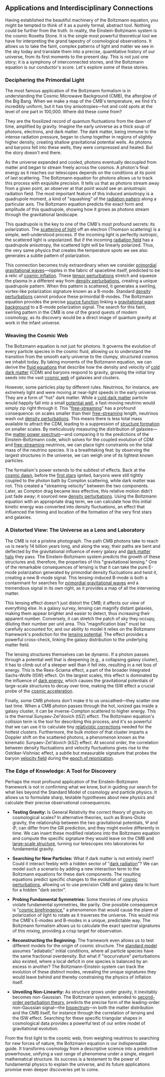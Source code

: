 ## Applications and Interdisciplinary Connections

Having established the beautiful machinery of the Boltzmann equation, you might be tempted to think of it as a purely formal, abstract tool. Nothing could be further from the truth. In reality, the Einstein-Boltzmann system is the cosmic Rosetta Stone. It is the single most powerful theoretical tool we have for interpreting the grand tapestry of cosmological observations. It allows us to take the faint, complex patterns of light and matter we see in the sky today and translate them into a precise, quantitative history of our universe, from its first moments to the present day. This is not just one story; it is a symphony of interconnected stories, and the Boltzmann equation is our conductor's score. Let's explore some of these stories.

### Deciphering the Primordial Light

The most famous application of the Boltzmann formalism is in understanding the Cosmic Microwave Background (CMB), the afterglow of the Big Bang. When we make a map of the CMB's temperature, we find it’s incredibly uniform, but it has tiny anisotropies—hot and cold spots at the level of one part in 100,000. Where did these come from?

They are the fossilized record of quantum fluctuations from the dawn of time, amplified by gravity. Imagine the early universe as a thick soup of photons, electrons, and dark matter. The dark matter, being immune to the intense radiation pressure, began to clump together in regions of slightly higher density, creating shallow gravitational potential wells. As photons and baryons fell into these wells, they were compressed and heated. But the story doesn't end there.

As the universe expanded and cooled, photons eventually decoupled from matter and began to stream freely across the cosmos. A photon's final energy as it reaches our telescopes depends on the conditions at its point of last scattering. The Boltzmann equation for photons allows us to track this process with exquisite precision. It tells us that as photons stream away from a given point, an observer at that point would see an anisotropic radiation field. The most important feature of this induced anisotropy is a quadrupole moment, a kind of "squashing" of the [radiation pattern](@article_id:261283) along a particular axis. The Boltzmann equation predicts the exact form and amplitude of this quadrupole, showing how it grows as photons stream through the gravitational landscape.

This quadrupole is the key to one of the CMB's most profound secrets: its polarization. The [scattering of light](@article_id:268885) off an electron (Thomson scattering) is a simple, well-understood process. If the incoming light is perfectly isotropic, the scattered light is unpolarized. But if the incoming [radiation field](@article_id:163771) has a quadrupole anisotropy, the scattered light will be linearly polarized. Thus, the very same physics that creates the temperature spots we see also generates a subtle pattern of polarization.

This connection becomes truly extraordinary when we consider [primordial gravitational waves](@article_id:160586)—ripples in the fabric of spacetime itself, predicted to be a relic of [cosmic inflation](@article_id:156104). These [tensor perturbations](@article_id:159936) stretch and squeeze the plasma in a different way from [density perturbations](@article_id:159052), creating a unique quadrupole pattern. When this pattern is scattered, it generates a swirling, vortex-like polarization signature known as a B-mode. Standard [density perturbations](@article_id:159052) cannot produce these primordial B-modes. The Boltzmann equation provides the precise [source function](@article_id:160864) linking a [gravitational wave background](@article_id:634702) to a B-mode polarization signal. The search for this faint, swirling pattern in the CMB is one of the grand quests of modern cosmology, as its discovery would be a direct image of quantum gravity at work in the infant universe.

### Weaving the Cosmic Web

The Boltzmann equation is not just for photons. It governs the evolution of every particle species in the cosmic fluid, allowing us to understand the transition from the smooth early universe to the clumpy, structured cosmos we inhabit today. By taking moments of the Boltzmann equation, we can derive the [fluid equations](@article_id:195235) that describe how the density and velocity of [cold dark matter](@article_id:157725) (CDM) and baryons respond to gravity, growing the initial tiny seeds into the vast [cosmic web](@article_id:161548) of galaxies and clusters.

However, some particles play by different rules. Neutrinos, for instance, are extremely light and were moving at near-light speeds in the early universe. They are a form of "hot" dark matter. While a [cold dark matter](@article_id:157725) particle would happily fall into a small [potential well](@article_id:151646), a fast-moving neutrino would simply zip right through it. This "[free-streaming](@article_id:159012)" has a profound consequence: on scales smaller than their [free-streaming](@article_id:159012) length, neutrinos wash out [density perturbations](@article_id:159052). This means there is less total mass available to attract the CDM, leading to a suppression of [structure formation](@article_id:157747) on smaller scales. By meticulously measuring the distribution of galaxies—the [matter power spectrum](@article_id:160913)—and comparing it to the predictions of the Einstein-Boltzmann code, which solves for the coupled evolution of CDM and [free-streaming](@article_id:159012) neutrinos, we can place tight constraints on the total mass of the neutrino species. It is a breathtaking feat: by observing the largest structures in the universe, we can weigh one of its lightest known particles.

The formalism's power extends to the subtlest of effects. Back at the [cosmic dawn](@article_id:157164), before the [first stars](@article_id:157997) ignited, baryons were still tightly coupled to the photon bath by Compton scattering, while dark matter was not. This created a "streaming velocity" between the two components. Later, as Compton drag became less effective, this relative motion didn't just fade away; it sourced new [density perturbations](@article_id:159052). Using the Boltzmann equation with an appropriate drag term, we can calculate how this initial kinetic energy was converted into density fluctuations, an effect that influenced the timing and location of the formation of the very first stars and galaxies.

### A Distorted View: The Universe as a Lens and Laboratory

The CMB is not a pristine photograph. The path CMB photons take to reach us is nearly 14 billion years long, and along the way, their paths are bent and deflected by the gravitational influence of every galaxy and [dark matter halo](@article_id:157190) they pass. The Einstein-Boltzmann system predicts the growth of these structures and, therefore, the properties of this "gravitational lensing." One of the remarkable consequences of lensing is that it can take the pure E-mode polarization generated by primordial density fluctuations and twist it, creating a new B-mode signal. This lensing-induced B-mode is both a contaminant for searches for [primordial gravitational waves](@article_id:160586) and a tremendous signal in its own right, as it provides a map of all the intervening matter.

This lensing effect doesn't just distort the CMB; it affects our view of everything else. In a galaxy survey, lensing can magnify distant galaxies, making them appear brighter and easier to detect, thus increasing their apparent number. Conversely, it can stretch the patch of sky they occupy, diluting their number per unit area. This "magnification bias" must be carefully accounted for, and our ability to model it relies on the Boltzmann framework's prediction for the [lensing potential](@article_id:161337). The effect provides a powerful cross-check, linking the galaxy distribution to the underlying matter field.

The lensing structures themselves can be dynamic. If a photon passes through a potential well that is deepening (e.g., a collapsing galaxy cluster), it has to climb out of a steeper well than it fell into, resulting in a net loss of energy. This is the Rees-Sciama effect, a part of the broader Integrated Sachs-Wolfe (ISW) effect. On the largest scales, this effect is dominated by the influence of [dark energy](@article_id:160629), which causes the gravitational potentials of large-scale structures to decay over time, making the ISW effect a crucial probe of the [cosmic acceleration](@article_id:161299).

Finally, some CMB photons don't make it to us unscathed—they scatter one last time. When a CMB photon passes through the hot, ionized gas inside a galaxy cluster, it can be inverse-Compton scattered to higher energy. This is the thermal Sunyaev-Zel'dovich (tSZ) effect. The Boltzmann equation's collision term is the tool for describing this process, and it's so powerful that we can use it to calculate tiny [relativistic corrections](@article_id:152547) needed for the hottest clusters. Furthermore, the bulk motion of that cluster imparts a Doppler shift on the scattered photons, a phenomenon known as the kinematic Sunyaev-Zel'dovich (kSZ) effect. At second order, the correlation between density fluctuations and velocity fluctuations gives rise to the Ostriker-Vishniac effect, a subtle but measurable signature that probes the baryon [velocity field](@article_id:270967) during the [epoch of reionization](@article_id:160988).

### The Edge of Knowledge: A Tool for Discovery

Perhaps the most profound application of the Einstein-Boltzmann framework is not in confirming what we know, but in guiding our search for what lies beyond the Standard Model of cosmology and particle physics. It allows us to formulate sharp, testable hypotheses about new physics and calculate their precise observational consequences.

*   **Testing Gravity:** Is General Relativity the correct theory of gravity on cosmological scales? In alternative theories, such as Brans-Dicke gravity, the relationship between the two gravitational potentials, $\Psi$ and $\Phi$, can differ from the GR prediction, and they might evolve differently in time. We can insert these modified relations into the Boltzmann equation and compute the specific signature they would leave on the CMB and [large-scale structure](@article_id:158496), turning our telescopes into laboratories for fundamental gravity.

*   **Searching for New Particles:** What if dark matter is not entirely inert? Could it interact feebly with a hidden sector of "[dark radiation](@article_id:156987)"? We can model such a scenario by adding a new interaction term to the Boltzmann equations for these dark components. The resulting equations predict specific changes to the evolution of [cosmic perturbations](@article_id:158205), allowing us to use precision CMB and galaxy data to hunt for a hidden "dark sector".

*   **Probing Fundamental Symmetries:** Some theories of new physics violate fundamental symmetries, like parity. One possible consequence is "[cosmic birefringence](@article_id:153625)," a phenomenon that would cause the plane of polarization of light to rotate as it traverses the universe. This would mix the CMB's E-modes and B-modes in a unique, predictable way. The Boltzmann formalism allows us to calculate the exact spectral signatures of this mixing, providing a crisp target for observation.

*   **Reconstructing the Beginning:** The framework even allows us to test different models for the origin of cosmic structure. The [standard model](@article_id:136930) assumes "adiabatic" initial conditions, where all particle species have the same fractional overdensity. But what if "isocurvature" perturbations also existed, where a local deficit in one species is balanced by an excess in another? The Boltzmann-Einstein system can track the evolution of these distinct modes, revealing the unique signatures they would leave behind and thereby constraining the physics of inflation itself.

*   **Unveiling Non-Linearity:** As structure grows under gravity, it inevitably becomes non-Gaussian. The Boltzmann system, extended to [second-order perturbation theory](@article_id:192364), predicts the precise form of the leading-order non-Gaussian signal—the [bispectrum](@article_id:158051)—in both the matter distribution and the CMB itself, for instance through the correlation of lensing and the ISW effect. Searching for these specific triangular shapes in cosmological data provides a powerful test of our entire model of gravitational evolution.

From the first light to the cosmic web, from weighing neutrinos to searching for new forces of nature, the Boltzmann equation is our indispensable guide. It transforms cosmology from a descriptive science into a predictive powerhouse, unifying a vast range of phenomena under a single, elegant mathematical structure. Its success is a testament to the power of fundamental physics to explain the universe, and its future applications promise even deeper discoveries yet to come.